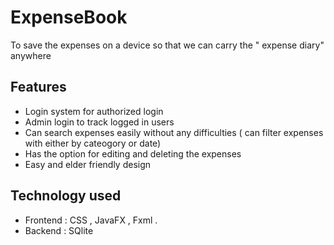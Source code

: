 # ExpenseBook
To save the expenses on a device so that we can carry the " expense diary" anywhere

## Features
* Login system for authorized login
* Admin login to track logged in users
* Can search expenses easily without any difficulties ( can filter expenses with either by cateogory or date)
* Has the option for editing and deleting the expenses
* Easy and elder friendly design

## Technology used
  - Frontend : CSS , JavaFX , Fxml .
  - Backend : SQlite
       
